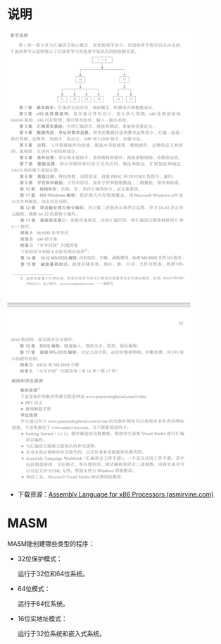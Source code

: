 # 说明



![image-20220718221235921](Readme.assets/image-20220718221235921.png)

- 下载资源：[Assembly Language for x86 Processors (asmirvine.com)](http://www.asmirvine.com/)





# MASM

MASM能创建哪些类型的程序：

- 32位保护模式：

  运行于32位和64位系统。

- 64位模式：

  运行于64位系统。

- 16位实地址模式：

  运行于32位系统和嵌入式系统。